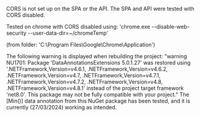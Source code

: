 CORS is not set up on the SPA or the API. The SPA and API were tested with CORS disabled.

Tested on chrome with CORS disabled using: 'chrome.exe --disable-web-security --user-data-dir=~/chromeTemp'

(from folder: 'C:\Program Files\Google\Chrome\Application')


The following warning is displayed when rebuilding the project:
"warning NU1701: Package 'DataAnnotationsExtensions 5.0.1.27' was restored using '.NETFramework,Version=v4.6.1, .NETFramework,Version=v4.6.2, .NETFramework,Version=v4.7, .NETFramework,Version=v4.7.1, .NETFramework,Version=v4.7.2, .NETFramework,Version=v4.8, .NETFramework,Version=v4.8.1' instead of the project target framework 'net8.0'. This package may not be fully compatible with your project."
The [Min()] data annotation from this NuGet package has been tested, and it is currently (27/03/2024) working as intended.
